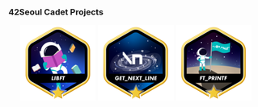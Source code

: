 ### 42Seoul Cadet Projects
<div align="center">

<a href="https://github.com/h-beeen/42cursus/tree/master/libft"><img src="https://github.com/h-beeen/42cursus/blob/master/srcs/libftm.png"></a>
<a href="https://github.com/h-beeen/42cursus/tree/master/get_next_line"><img src="https://github.com/h-beeen/42cursus/blob/master/srcs/get_next_linem.png"></a>
<a href="https://github.com/h-beeen/42cursus/tree/master/ft_printf"><img src="https://github.com/h-beeen/42cursus/blob/master/srcs/ft_printfm.png"></a>